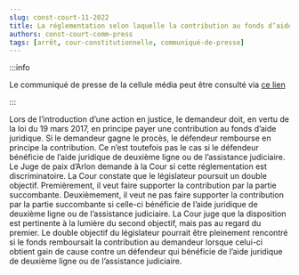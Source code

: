 ```yaml
---   
slug: const-court-11-2022
title: La réglementation selon laquelle la contribution au fonds d’aide juridique est laissée à charge du demandeur qui obtient gain de cause contre un défendeur bénéficiant de l’aide juridique de deuxième ligne, est inconstitutionnelle
authors: const-court-comm-press
tags: [arrêt, cour-constitutionnelle, communiqué-de-presse]
---
```


:::info

Le communiqué de presse de la cellule média peut être consulté via [ce lien](https://www.const-court.be/public/f/2022/2022-011f-info.pdf) 

:::

Lors de l’introduction d’une action en justice, le demandeur doit, en vertu de la loi du 19 mars 2017, en principe payer une contribution au fonds d’aide juridique. Si le demandeur gagne le procès, le défendeur rembourse en principe la contribution. Ce n’est toutefois pas le cas si le défendeur bénéficie de l’aide juridique de deuxième ligne ou de l’assistance judiciaire. Le Juge de paix d’Arlon demande à la Cour si cette réglementation est discriminatoire.La Cour constate que le législateur poursuit un double objectif. Premièrement, il veut faire supporter la contribution par la partie succombante. Deuxièmement, il veut ne pas faire supporter la contribution par la partie succombante si celle-ci bénéficie de l’aide juridique de deuxième ligne ou de l’assistance judiciaire. La Cour juge que la disposition est pertinente à la lumière du second objectif, mais pas au regard du premier. Le double objectif du législateur pourrait être pleinement rencontré si le fonds remboursait la contribution au demandeur lorsque celui-ci obtient gain de cause contre un défendeur qui bénéficie de l’aide juridique de deuxième ligne ou de l’assistance judiciaire.
